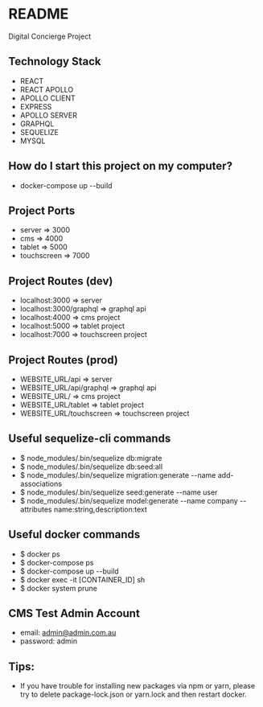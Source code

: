 # README #

Digital Concierge Project

## Technology Stack ##
* REACT
* REACT APOLLO
* APOLLO CLIENT 
* EXPRESS
* APOLLO SERVER
* GRAPHQL
* SEQUELIZE
* MYSQL

## How do I start this project on my computer? ##
* docker-compose up --build

## Project Ports ##
* server => 3000 
* cms => 4000
* tablet => 5000
* touchscreen => 7000

## Project Routes (dev) ##
* localhost:3000 => server 
* localhost:3000/graphql => graphql api 
* localhost:4000 => cms project 
* localhost:5000 => tablet project  
* localhost:7000 => touchscreen project 

## Project Routes (prod) ##
* WEBSITE_URL/api => server 
* WEBSITE_URL/api/graphql => graphql api 
* WEBSITE_URL/ => cms project 
* WEBSITE_URL/tablet => tablet project  
* WEBSITE_URL/touchscreen => touchscreen project 
  
## Useful sequelize-cli commands ##
* $ node_modules/.bin/sequelize db:migrate
* $ node_modules/.bin/sequelize db:seed:all
* $ node_modules/.bin/sequelize migration:generate --name add-associations
* $ node_modules/.bin/sequelize seed:generate --name user
* $ node_modules/.bin/sequelize model:generate --name company --attributes name:string,description:text

## Useful docker commands ##
* $ docker ps
* $ docker-compose ps
* $ docker-compose up --build
* $ docker exec -it [CONTAINER_ID] sh
* $ docker system prune

## CMS Test Admin Account ##
* email: admin@admin.com.au
* password: admin

## Tips:
* If you have trouble for installing new packages via npm or yarn, please try to delete package-lock.json or yarn.lock and then restart docker.